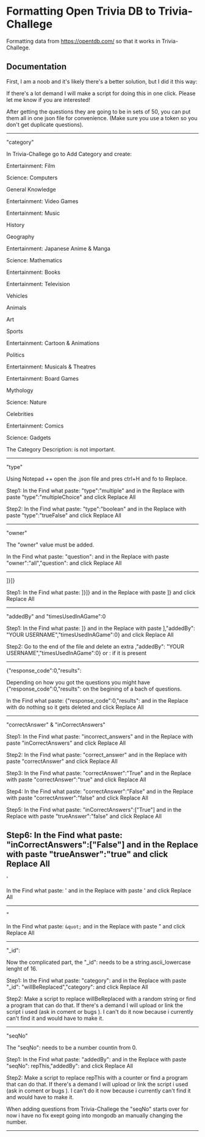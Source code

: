 # Formatting Open Trivia DB to Trivia-Challege

Formatting data from https://opentdb.com/ so that it works in Trivia-Challege.

## Documentation

First, I am a noob and it's likely there's a better solution, but I did it this way:

If there's a lot demand I will make a script for doing this in one click. Please let me know if you are interested!

After getting the questions they are going to be in sets of 50, you can put them all in one json file for convenience. (Make sure you use a token so you don't get duplicate questions).

--------------------------------------------------

"category"

In Trivia-Challege go to Add Category and create:

Entertainment: Film

Science: Computers

General Knowledge

Entertainment: Video Games

Entertainment: Music

History

Geography

Entertainment: Japanese Anime & Manga

Science: Mathematics

Entertainment: Books

Entertainment: Television

Vehicles

Animals

Art

Sports

Entertainment: Cartoon & Animations

Politics

Entertainment: Musicals & Theatres

Entertainment: Board Games

Mythology

Science: Nature

Celebrities

Entertainment: Comics

Science: Gadgets

The Category Description: is not important.

--------------------------------------------------

"type"

Using Notepad ++ open the .json file and pres ctrl+H and fo to Replace.

Step1: In the Find what paste: "type":"multiple" and in the Replace with paste "type":"multipleChoice" and click Replace All

Step2: In the Find what paste: "type":"boolean" and in the Replace with paste "type":"trueFalse" and click Replace All

--------------------------------------------------

"owner"

The "owner" value must be added.

In the Find what paste: "question": and in the Replace with paste "owner":"all","question": and click Replace All

--------------------------------------------------

]}]}

Step1: In the Find what paste: ]}]} and in the Replace with paste ]} and click Replace All

--------------------------------------------------
 
"addedBy" and "timesUsedInAGame":0

Step1: In the Find what paste: ]} and in the Replace with paste ],"addedBy": "YOUR USERNAME","timesUsedInAGame":0} and click Replace All

Step2: Go to the end of the file and delete an extra ,"addedBy": "YOUR USERNAME","timesUsedInAGame":0} or : if it is present

--------------------------------------------------

{"response_code":0,"results":

Depending on how you got the questions you might have {"response_code":0,"results": on the begining of a bach of questions.

In the Find what paste: {"response_code":0,"results": and in the Replace with do nothing so it gets deleted and click Replace All

--------------------------------------------------

"correctAnswer" & "inCorrectAnswers"

Step1: In the Find what paste: "incorrect_answers" and in the Replace with paste "inCorrectAnswers" and click Replace All

Step2: In the Find what paste: "correct_answer" and in the Replace with paste "correctAnswer" and click Replace All

Step3: In the Find what paste: "correctAnswer":"True" and in the Replace with paste "correctAnswer":"true" and click Replace All

Step4: In the Find what paste: "correctAnswer":"False" and in the Replace with paste "correctAnswer":"false" and click Replace All

Step5: In the Find what paste: "inCorrectAnswers":["True"] and in the Replace with paste "trueAnswer":"false" and click Replace All

Step6: In the Find what paste: "inCorrectAnswers":["False"] and in the Replace with paste "trueAnswer":"true" and click Replace All
--------------------------------------------------

&#039;

In the Find what paste: &#039; and in the Replace with paste ' and click Replace All

--------------------------------------------------

&quot;

In the Find what paste: ```&quot;``` and in the Replace with paste \" and click Replace All

--------------------------------------------------

"_id":

Now the complicated part, the "_id": needs to be a string.ascii_lowercase lenght of 16.

Step1: In the Find what paste: "category": and in the Replace with paste "_id": "willBeReplaced","category": and click Replace All

Step2: Make a script to replace willBeReplaced with a random string or find a program that can do that. If there's a demand I will upload or link the script i used (ask in coment or bugs ). I can't do it now because i currently can't find it and would have to make it.

--------------------------------------------------

"seqNo"

The "seqNo": needs to be a number countin from 0.

Step1: In the Find what paste: "addedBy": and in the Replace with paste "seqNo": repThis,"addedBy": and click Replace All

Step2: Make a script to replace repThis with a counter or find a program that can do that. If there's a demand I will upload or link the script i used (ask in coment or bugs ). I can't do it now because i currently can't find it and would have to make it.

When adding questions from Trivia-Challege the "seqNo" starts over for now i have no fix exept going into mongodb an manually changing the number.

--------------------------------------------------

